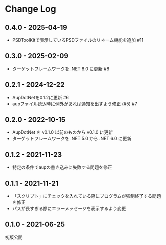 # Change Log

## 0.4.0 - 2025-04-19
- PSDToolKitで表示しているPSDファイルのリネーム機能を追加 #11

## 0.3.0 - 2025-02-09
- ターゲットフレームワークを .NET 8.0 に更新 #8

## 0.2.1 - 2024-12-22
- AupDotNetを0.1.2に更新 #6
- aupファイル読込時に例外があれば通知を出すよう修正 (#5) #7

## 0.2.0 - 2022-10-15
- AupDotNet を v0.1.0 以前のものから v0.1.0 に更新
- ターゲットフレームワークを .NET 5.0 から .NET 6.0 に更新

## 0.1.2 - 2021-11-23
- 特定の条件でaupの書き込みに失敗する問題を修正

## 0.1.1 - 2021-11-21
- 「スクリプト」にチェックを入れている際にプログラムが強制終了する問題を修正
- パスが長すぎる際にエラーメッセージを表示するよう変更

## 0.1.0 - 2021-06-25
初版公開
